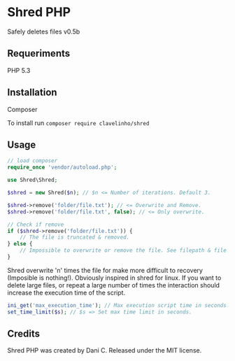 # Shred PHP

Safely deletes files v0.5b

## Requeriments
PHP 5.3

## Installation
Composer

To install run `composer require clavelinho/shred`

## Usage
```php
// load composer
require_once 'vendor/autoload.php';

use Shred\Shred;

$shred = new Shred($n); // $n <= Number of iterations. Default 3.

$shred->remove('folder/file.txt'); // <= Overwrite and Remove.
$shred->remove('folder/file.txt', false); // <= Only overwrite.

// Check if remove
if ($shred->remove('folder/file.txt')) {
	// The file is truncated & removed.
} else {
	// Impossible to overwrite or remove the file. See filepath & file permissions.
}
```

Shred overwrite 'n' times the file for make more difficult to recovery (Imposible is nothing!). Obviously inspired in shred for linux.
If you want to delete large files, or repeat a large number of times the interaction should increase the execution time of the script.

```php
ini_get('max_execution_time'); // Max execution script time in seconds.
set_time_limit($s); // $s => Set max time limit in seconds.
```

## Credits
Shred PHP was created by Dani C. Released under the MIT license.